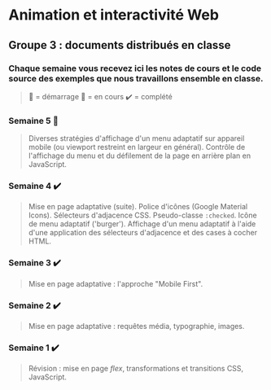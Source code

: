 # Animation et interactivité Web
## Groupe 3 : documents distribués en classe

### Chaque semaine vous recevez ici les notes de cours et le code source des exemples que nous travaillons ensemble en classe.

> :checkered_flag: = démarrage 
> :construction: = en cours
> :heavy_check_mark: = complété

### Semaine 5 :construction:
>Diverses stratégies d'affichage d'un menu adaptatif sur appareil mobile (ou viewport restreint en largeur en général). Contrôle de l'affichage du menu et du défilement de la page en arrière plan en JavaScript.

### Semaine 4 :heavy_check_mark:
>Mise en page adaptative (suite). Police d'icônes (Google Material Icons). Sélecteurs d'adjacence CSS. Pseudo-classe `:checked`. Icône de menu adaptatif ('burger'). Affichage d'un menu adaptatif à l'aide d'une application des sélecteurs d'adjacence et des cases à cocher HTML.

### Semaine 3 :heavy_check_mark:
>Mise en page adaptative : l'approche "Mobile First".

### Semaine 2 :heavy_check_mark:
>Mise en page adaptative : requêtes média, typographie, images. 

### Semaine 1 :heavy_check_mark:
>Révision : mise en page *flex*, transformations et transitions CSS, JavaScript.